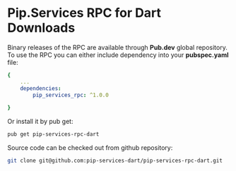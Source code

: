# Pip.Services RPC for Dart Downloads

Binary releases of the RPC are available through **Pub.dev** global repository. 
To use the RPC you can either include dependency into your **pubspec.yaml** file:

```yaml
{
    ...
    dependencies: 
        pip_services_rpc: ^1.0.0
    
}
``` 

Or install it by pub get:

```bash
pub get pip-services-rpc-dart
```

Source code can be checked out from github repository:

```bash
git clone git@github.com:pip-services-dart/pip-services-rpc-dart.git
```